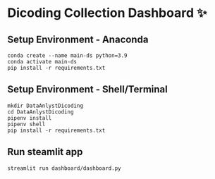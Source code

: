 # Dicoding Collection Dashboard ✨

## Setup Environment - Anaconda
```
conda create --name main-ds python=3.9
conda activate main-ds
pip install -r requirements.txt
```

## Setup Environment - Shell/Terminal
```
mkdir DataAnlystDicoding
cd DataAnlystDicoding
pipenv install
pipenv shell
pip install -r requirements.txt
```

## Run steamlit app
```
streamlit run dashboard/dashboard.py
```
